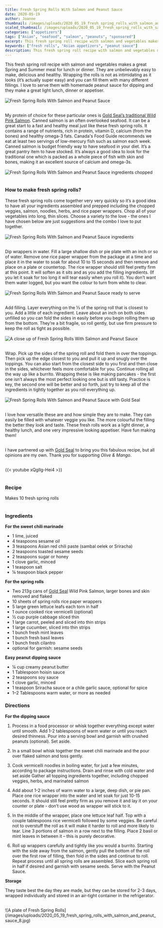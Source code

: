 ```yaml
---
title: Fresh Spring Rolls With Salmon and Peanut Sauce
date: 2020-05-19
author: Joanne
thumbnail: /images/uploads/2020_05_19_fresh_spring_rolls_with_salmon_and_peanut_sauce_1.jpg
scaled_thumbnail: /images/uploads/2020_05_19_fresh_spring_rolls_with_salmon_and_peanut_sauce_0.jpg
categories: ["appetizers"]
tags: ["Asian", "seafood", "salmon", "peanuts", "sponsored"]
excerpt: This fresh spring roll recipe with salmon and vegetables makes a great appetizer
keywords: ["fresh rolls", "Asian appetizers", "peanut sauce"]
description: This fresh spring roll recipe with salmon and vegetables makes a great Spring and Summer meal
---
```


This fresh spring roll recipe with salmon and vegetables makes a great Spring and Summer meal for lunch or dinner. They are unbelievably easy to make, delicious and healthy. Wrapping the rolls is not as intimidating as it looks (it’s actually super easy) and you can fill them with many different fillings. I love to serve them with homemade peanut sauce for dipping and they make a great light lunch, dinner or appetiser.
</br>
</br>
![Fresh Spring Rolls With Salmon and Peanut Sauce](/images/uploads/2020_05_19_fresh_spring_rolls_with_salmon_and_peanut_sauce_2.jpg)
</br>
</br>

My protein of choice for these particular ones is [Gold Seal’s traditional Wild Pink Salmon](https://goldseal.ca/products/canned-wild-pink-salmon/).  Canned salmon is an often overlooked seafood. It can be a great start to a fast and healthy meal just like these fresh spring rolls. It contains a range of nutrients, rich in protein, vitamin D, calcium (from the bones) and healthy omega-3 fats. Canada's Food Guide recommends we eat at least two servings of low-mercury fish such as salmon each week. Canned salmon is budget friendly way to have seafood in your diet.  It’s a great pantry item to  have stocked. It’s always a good idea to look for the traditional one which is packed as a whole piece of fish with skin and bones, making it an excellent source of calcium and omega-3s.
</br>
</br>
![Fresh Spring Rolls With Salmon and Peanut Sauce ingredients chopped](/images/uploads/2020_05_19_fresh_spring_rolls_with_salmon_and_peanut_sauce_3.jpg)
</br>
</br>

### How to make fresh spring rolls?
These fresh spring rolls come together very very quickly so it’s a good idea to have all your ingredients assembled and prepped including the chopped veggies, salmon, noodles, herbs, and rice paper wrappers. Chop all of your vegetables into long, thin slices. Choose a variety to the love - the ones I have chosen below are just suggestions and the combo I love to put together. 
</br>
</br>
![Fresh Spring Rolls With Salmon and Peanut Sauce ingredients](/images/uploads/2020_05_19_fresh_spring_rolls_with_salmon_and_peanut_sauce_4.jpg)
</br>
</br>

Dip wrappers in water. Fill a large shallow dish or pie plate with an inch or so of water.
Remove one rice paper wrapper from the package at a time and place it in the water to soak for about 10 to 15 seconds and then remove and place on a plate or countertop. The rice wrapper should still feel pretty firm at this point. It will soften as it sits and as you add the filling ingredients. (If you let it soak for too long it will tear easily when you roll it). You don’t want them water logged, but you want the colour to turn from white to clear. 
</br>
</br>
![Fresh Spring Rolls With Salmon and Peanut Sauce ready to serve](/images/uploads/2020_05_19_fresh_spring_rolls_with_salmon_and_peanut_sauce_5.jpg)
</br>
</br>

Add filling. Layer everything on the &frac13; of the spring roll that is closest to you. Add a little of each ingredient. Leave about an inch on both sides unfilled so you can fold the sides in easily before you begin rolling them up from the bottom. They’re a bit fragile, so roll gently, but use firm pressure to keep the roll as tight as possible.
</br>
</br>
![A close up of Fresh Spring Rolls With Salmon and Peanut Sauce](/images/uploads/2020_05_19_fresh_spring_rolls_with_salmon_and_peanut_sauce_6.jpg)
</br>
</br>

Wrap. Pick up the sides of the spring roll and fold them in over the toppings. Then pick up the edge closest to you and pull it up and snugly over the toppings. You can also start from the closest side to you first and then close in the sides, whichever feels more comfortable for you. Continue rolling all the way up like a burrito. Wrapping these is like making pancakes - the first one isn’t always the most perfect looking one but is still tasty.  Practice is key, the second one will be better and so forth, just try to keep all of the ingredients in tightly together as you roll everything up.
</br>
</br>
![Fresh Spring Rolls With Salmon and Peanut Sauce with Gold Seal](/images/uploads/2020_05_19_fresh_spring_rolls_with_salmon_and_peanut_sauce_7.jpg)
</br>
</br>

I love how versatile these are and how simple they are to make. They can easily be filled with whatever veggie you like. The more colourful the filling the better they look and taste. These fresh rolls work as a light dinner, a healthy lunch, and one very impressive looking appetiser. Have fun making them! 
</br>
</br>

I have partnered up with <span class="highlight"><a rel="nofollow" href="https://goldseal.ca">Gold Seal</a></span> to bring you this fabulous recipe, but all opinions are my own. Thank you for supporting _Olive & Mango_.
</br>
</br>

{{< youtube xQgIlg-Hei4 >}}
</br>
</br>

### Recipe
Makes 10 fresh spring rolls 
</br>
</br>

### Ingredients

__For the sweet chili marinade__

* <span itemprop="ingredients">1 lime, juiced</span>
* <span itemprop="ingredients">4 teaspoons sesame oil</span>
* <span itemprop="ingredients">3 teaspoons Asian red chili paste (sambal oelek or Sriracha) </span>
* <span itemprop="ingredients">2 teaspoons toasted sesame seeds </span>
* <span itemprop="ingredients">2 teaspoons sugar or honey </span>
* <span itemprop="ingredients">1 clove garlic, minced</span>
* <span itemprop="ingredients">1 teaspoon salt</span>
* <span itemprop="ingredients">&frac14; teaspoon black pepper</span>

__For the spring rolls__

* <span itemprop="ingredients">Two 213g cans of <span class="highlight"><a rel="nofollow" href="https://goldseal.ca">Gold Seal</a></span> Wild Pink Salmon, larger bones and skin removed and flaked </span>
* <span itemprop="ingredients">10 sheets of spring rolls rice paper wrappers </span>
* <span itemprop="ingredients">5 large green lettuce leafs each torn in half </span>
* <span itemprop="ingredients">1 ounce cooked rice vermicelli (optional)</span>
* <span itemprop="ingredients">&frac12; cup purple cabbage sliced thin </span>
* <span itemprop="ingredients">1 large carrot, peeled and sliced into thin strips</span>
* <span itemprop="ingredients">1 large cucumber, sliced into thin strips </span>
* <span itemprop="ingredients">1 bunch fresh mint leaves</span>
* <span itemprop="ingredients">1 bunch fresh basil leaves</span>
* <span itemprop="ingredients">1 bunch fresh cilantro</span>
* <span itemprop="ingredients">optional for garnish: sesame seeds</span>

__Easy peanut dipping sauce__

* <span itemprop="ingredients">&frac14; cup creamy peanut butter</span>
* <span itemprop="ingredients">1 Tablespoon hoisin sauce</span>
* <span itemprop="ingredients">2 teaspoons soy sauce</span>
* <span itemprop="ingredients">1 clove garlic, minced</span>
* <span itemprop="ingredients">1 teaspoon Sriracha sauce or a chile garlic sauce, optional for spice</span>
* <span itemprop="ingredients">1–2 Tablespoons warm water, or more as needed</span>

### Directions

__For the dipping sauce__

1. Process in a food processor or whisk together everything except water until smooth. Add 1-2 tablespoons of warm water or until you reach desired thinness. Pour into a serving bowl  and garnish with crushed peanuts (optional). Set aside.

1. In a small bowl whisk together the sweet chili marinade and the pour over flaked salmon and toss gently.

1. Cook vermicelli noodles in boiling water, for just a few minutes, according to package instructions. Drain and rinse with cold water and set aside
Gather all topping ingredients together, including chopped veggies, herbs, and marinated salmon

1. Add about 1-2 inches of warm water to a large, deep dish, or pie pan. Place one rice wrapper into the water and let soak for just 10-15 seconds. It should still feel pretty firm as you remove it and lay it on your counter or plate - don’t use wood as wrapper will stick to it.

1. In the middle of the wrapper, place one lettuce leaf half. Top with a couple tablespoons rice vermicelli followed by some veggies. Be careful not to overstuff the roll as it will make it harder to roll and more likely to tear. Line 3 portions of salmon in a row next to the filling. Place 2 basil or mint leaves in between it – this is purely decorative.

2. Roll up wrappers carefully and tightly like you would a burrito. Starting with the side away from the salmon, gently pull the bottom of the roll over the first row of filling, then fold in the sides and continue to roll.  Repeat process until all spring rolls are assembled.
Slice each spring roll in half if desired and garnish with sesame seeds. Serve with the Peanut Sauce. 

__Storage__

They taste best the day they are made, but they can be stored for 2-3 days, wrapped individually and stored in an air-tight container in the refrigerator.

</br>
![A plate of Fresh Spring Rolls](/images/uploads/2020_05_19_fresh_spring_rolls_with_salmon_and_peanut_sauce_8.jpg)